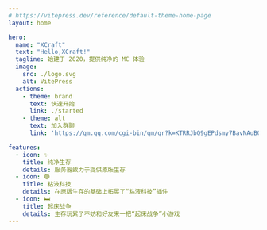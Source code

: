 ```yaml
---
# https://vitepress.dev/reference/default-theme-home-page
layout: home

hero:
  name: "XCraft"
  text: "Hello,XCraft!"
  tagline: 始建于 2020，提供纯净的 MC 体验
  image:
    src: ./logo.svg
    alt: VitePress
  actions:
    - theme: brand
      text: 快速开始
      link: ./started
    - theme: alt
      text: 加入群聊
      link: 'https://qm.qq.com/cgi-bin/qm/qr?k=KTRRJbQ9gEPdsmy7BavNAuBQ4V1250ow&jump_from=webapi&authKey=9XVFnJl4E8mI4aEJBApqMn3O4rkt7ypOxMxeSI9GYJNCyepCx5BXrYnN3kX574iZ'

features:
  - icon: ✨
    title: 纯净生存
    details: 服务器致力于提供原版生存
  - icon: 🟢
    title: 粘液科技
    details: 在原版生存的基础上拓展了“粘液科技”插件
  - icon: 🛏
    title: 起床战争
    details: 生存玩累了不妨和好友来一把“起床战争”小游戏
---
```



